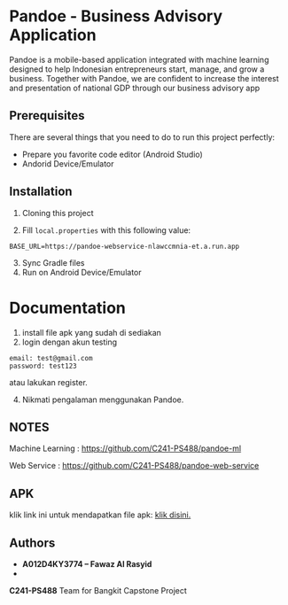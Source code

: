 # Pandoe - Business Advisory Application

Pandoe is a mobile-based application integrated with machine learning designed to help Indonesian entrepreneurs start, manage, and grow a business. Together with Pandoe, we are confident to increase the interest and presentation of national GDP through our business advisory app

## Prerequisites

There are several things that you need to do to run this project perfectly:

- Prepare you favorite code editor (Android Studio)
- Andorid Device/Emulator

## Installation

1. Cloning this project

2. Fill `local.properties` with this following value:

```
BASE_URL=https://pandoe-webservice-nlawccmnia-et.a.run.app
```

3. Sync Gradle files
4. Run on Android Device/Emulator

# Documentation

1. install file apk yang sudah di sediakan
2. login dengan akun testing

```
email: test@gmail.com
password: test123
```

atau lakukan register.

4. Nikmati pengalaman menggunakan Pandoe.

## NOTES

Machine Learning :
https://github.com/C241-PS488/pandoe-ml

Web Service :
https://github.com/C241-PS488/pandoe-web-service

## APK

klik link ini untuk mendapatkan file apk: [klik disini.](https://github.com/C241-PS488/pandoe-mobile/releases/download/v1.0.0/pandoe-v1.0.0.apk)

## Authors

- **A012D4KY3774 – Fawaz Al Rasyid**
- 

**C241-PS488** Team for Bangkit Capstone Project